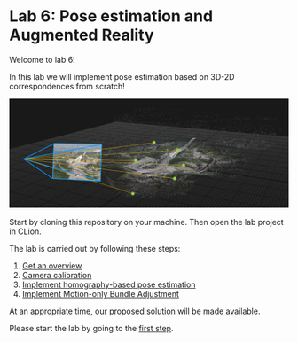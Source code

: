 # Lab 6: Pose estimation and Augmented Reality
Welcome to lab 6!

In this lab we will implement pose estimation based on 3D-2D correspondences from scratch!

![Illustration of pose estimation from 3D-2D correspondences](lab-guide/img/pose_estimation.png)

Start by cloning this repository on your machine.
Then open the lab project in CLion.

The lab is carried out by following these steps:
1. [Get an overview](lab-guide/1-get-an-overview.md)
2. [Camera calibration](lab-guide/2-camera-calibration.md)
3. [Implement homography-based pose estimation](lab-guide/3-implement-homography-based-pose-estimation.md)
4. [Implement Motion-only Bundle Adjustment](lab-guide/4-implement-motion-only-bundle-adjustment.md)

At an appropriate time, [our proposed solution](https://github.com/tek5030/lab_06_solution) will be made available.

Please start the lab by going to the [first step](lab-guide/1-get-an-overview.md).